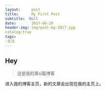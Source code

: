 ```yaml
---
layout:	    post			
title:      My First Post		
subtitle:  Null
date:		2017-06-29		
header-img:	img/post-bg-2017.jpg
catalog:true				
tags:				
-生活
---
```


## Hey
>这是我的第si篇博客

进入我的博客主页，新的文章会出现在我的主页上。
